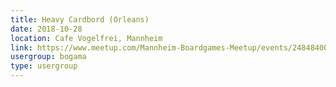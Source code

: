 ```yaml
---
title: Heavy Cardbord (Orleans)
date: 2018-10-28
location: Cafe Vogelfrei, Mannheim
link: https://www.meetup.com/Mannheim-Boardgames-Meetup/events/248484007/
usergroup: bogama
type: usergroup
---
```

